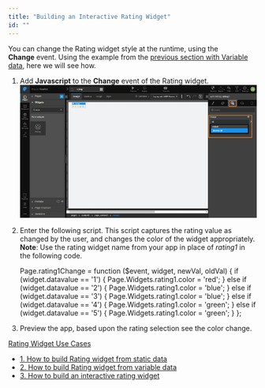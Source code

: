```yaml
---
title: "Building an Interactive Rating Widget"
id: ""
---
```


You can change the Rating widget style at the runtime, using the **Change** event. Using the example from the [previous section with Variable data](/learn/how-tos/rating-widget-using-variable/), here we will see how.

1. Add **Javascript** to the **Change** event of the Rating widget. [![](./assets/rating_usage_statvar_event.png)](./assets/rating_usage_statvar_event.png)
2. Enter the following script. This script captures the rating value as changed by the user, and changes the color of the widget appropriately. **Note**: Use the rating widget name from your app in place of _rating1_ in the following code.
    
    Page.rating1Change = function ($event, widget, newVal, oldVal) {
        if (widget.datavalue == '1') {
            Page.Widgets.rating1.color = 'red';
        } else if (widget.datavalue == '2') {
            Page.Widgets.rating1.color = 'blue';
        } else if (widget.datavalue == '3') {
            Page.Widgets.rating1.color = 'blue';
        } else if (widget.datavalue == '4') {
            Page.Widgets.rating1.color = 'green';
        } else if (widget.datavalue == '5') {
            Page.Widgets.rating1.color = 'green';
        }
    };
    
3. Preview the app, based upon the rating selection see the color change.

[Rating Widget Use Cases](/learn/app-development/widgets/form-widgets/rating-widget/#use-cases)

- [1\. How to build Rating widget from static data](/learn/how-tos/rating-widget-using-static-data/)
- [2\. How to build Rating widget from variable data](/learn/how-tos/rating-widget-using-variable/)
- [3\. How to build an interactive rating widget](#)
